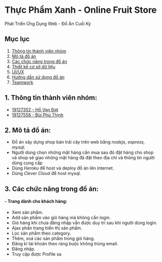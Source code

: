 # Thực Phẩm Xanh - Online Fruit Store
Phát Triển Ứng Dụng Web - Đồ Án Cuối Kỳ

## Mục lục
1. [Thông tin thành viên nhóm](#team-member)
2. [Mô tả đồ án](#desc)
3. [Các chức năng trong đồ án](#func)
4. [Thiết kế cơ sở dữ liệu](#db)
5. [UI/UX](#ui/ux)
6. [Hướng dẫn sử dụng đồ án](#guideline)
7. [Teamwork](#teamwork)

## 1. Thông tin thành viên nhóm:
- [19127352 - Hồ Vạn Đạt](https://www.github.com/zen-h01)
- [19127558 - Bùi Phú Thịnh](https://www.github.com/ShaneIsDev)

## 2. Mô tả đồ án:
- Đồ án xây dựng shop bán trái cây trên web bằng *nodejs, express, mysql*.
- Người dùng chọn những mặt hàng cần mua sau đó đặt hàng cho shop và shop sẽ giao những mặt hàng đã đặt theo địa chỉ và thông tin người dùng cung cấp
- Dùng *Heroku* để host và deploy đồ án lên internet.
- Dùng *Clever Cloud* để host mysql.

## 3. Các chức năng trong đồ án:
#### - Trang dành cho khách hàng:
- Xem sản phẩm.
- Add sản phẩm vào giỏ hàng mà không cần login.
- Giỏ hàng khi chưa đăng nhập vẫn được duy trì sau khi người dùng login.
- Ajax phân trang hiển thị sản phẩm.
- Lọc sản phẩm theo category.
- Thêm, xoá các sản phẩm trong giỏ hàng.
- Đăng kí tài khoản theo ràng buộc không trùng email.
- Đăng nhập.
- Truy cập được Profile sa

[Thông tin thành viên nhóm]: #team-member


